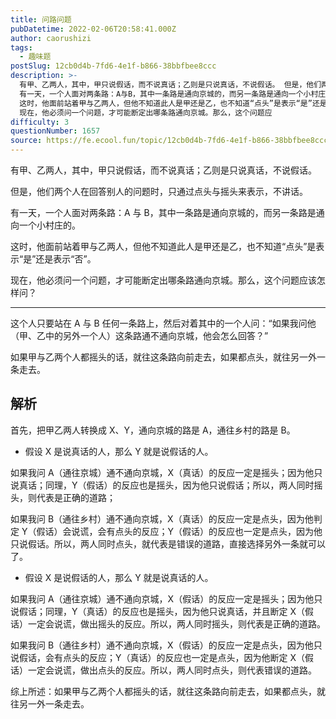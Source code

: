 ```yaml
---
title: 问路问题
pubDatetime: 2022-02-06T20:58:41.000Z
author: caorushizi
tags:
  - 趣味题
postSlug: 12cb0d4b-7fd6-4e1f-b866-38bbfbee8ccc
description: >-
  有甲、乙两人，其中，甲只说假话，而不说真话；乙则是只说真话，不说假话。 但是，他们两个人在回答别人的问题时，只通过点头与摇头来表示，不讲话。
  有一天，一个人面对两条路：A与B，其中一条路是通向京城的，而另一条路是通向一个小村庄的。
  这时，他面前站着甲与乙两人，但他不知道此人是甲还是乙，也不知道“点头”是表示“是”还是表示“否”。
  现在，他必须问一个问题，才可能断定出哪条路通向京城。那么，这个问题应
difficulty: 3
questionNumber: 1657
source: https://fe.ecool.fun/topic/12cb0d4b-7fd6-4e1f-b866-38bbfbee8ccc
---
```


有甲、乙两人，其中，甲只说假话，而不说真话；乙则是只说真话，不说假话。

但是，他们两个人在回答别人的问题时，只通过点头与摇头来表示，不讲话。

有一天，一个人面对两条路：A 与 B，其中一条路是通向京城的，而另一条路是通向一个小村庄的。

这时，他面前站着甲与乙两人，但他不知道此人是甲还是乙，也不知道“点头”是表示“是”还是表示“否”。

现在，他必须问一个问题，才可能断定出哪条路通向京城。那么，这个问题应该怎样问？

---

这个人只要站在 A 与 B 任何一条路上，然后对着其中的一个人问：“如果我问他（甲、乙中的另外一个人）这条路通不通向京城，他会怎么回答？”

如果甲与乙两个人都摇头的话，就往这条路向前走去，如果都点头，就往另一外一条走去。

## 解析

首先，把甲乙两人转换成 X、Y，通向京城的路是 A，通往乡村的路是 B。

- 假设 X 是说真话的人，那么 Y 就是说假话的人。

如果我问 A（通往京城）通不通向京城，X（真话）的反应一定是摇头；因为他只说真话；同理，Y（假话）的反应也是摇头，因为他只说假话；所以，两人同时摇头，则代表是正确的道路；

如果我问 B（通往乡村）通不通向京城，X（真话）的反应一定是点头，因为他判定 Y（假话）会说谎，会有点头的反应；Y（假话）的反应也一定是点头，因为他只说假话。所以，两人同时点头，就代表是错误的道路，直接选择另外一条就可以了。

- 假设 X 是说假话的人，那么 Y 就是说真话的人。

如果我问 A（通往京城）通不通向京城，X（假话）的反应一定是摇头；因为他只说假话；同理，Y（真话）的反应也是摇头，因为他只说真话，并且断定 X（假话）一定会说谎，做出摇头的反应。所以，两人同时摇头，则代表是正确的道路。

如果我问 B（通往乡村）通不通向京城，X（假话）的反应一定是点头，因为他只说假话，会有点头的反应；Y（真话）的反应也一定是点头，因为他断定 X（假话）一定会说谎，做出点头的反应。所以，两人同时点头，则代表错误的道路。

综上所述：如果甲与乙两个人都摇头的话，就往这条路向前走去，如果都点头，就往另一外一条走去。
